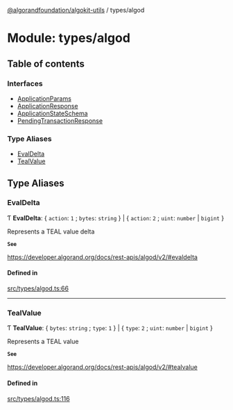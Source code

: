 [@algorandfoundation/algokit-utils](../README.md) / types/algod

# Module: types/algod

## Table of contents

### Interfaces

- [ApplicationParams](../interfaces/types_algod.ApplicationParams.md)
- [ApplicationResponse](../interfaces/types_algod.ApplicationResponse.md)
- [ApplicationStateSchema](../interfaces/types_algod.ApplicationStateSchema.md)
- [PendingTransactionResponse](../interfaces/types_algod.PendingTransactionResponse.md)

### Type Aliases

- [EvalDelta](types_algod.md#evaldelta)
- [TealValue](types_algod.md#tealvalue)

## Type Aliases

### EvalDelta

Ƭ **EvalDelta**: { `action`: ``1`` ; `bytes`: `string`  } \| { `action`: ``2`` ; `uint`: `number` \| `bigint`  }

Represents a TEAL value delta

**`See`**

https://developer.algorand.org/docs/rest-apis/algod/v2/#evaldelta

#### Defined in

[src/types/algod.ts:66](https://github.com/algorandfoundation/algokit-utils-ts/blob/main/src/types/algod.ts#L66)

___

### TealValue

Ƭ **TealValue**: { `bytes`: `string` ; `type`: ``1``  } \| { `type`: ``2`` ; `uint`: `number` \| `bigint`  }

Represents a TEAL value

**`See`**

https://developer.algorand.org/docs/rest-apis/algod/v2/#tealvalue

#### Defined in

[src/types/algod.ts:116](https://github.com/algorandfoundation/algokit-utils-ts/blob/main/src/types/algod.ts#L116)
